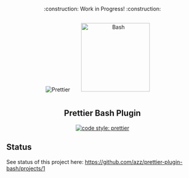 <p align="center">
    :construction: Work in Progress! :construction:
</p>

<div align="center">
<img alt="Prettier"
  src="https://raw.githubusercontent.com/prettier/prettier-logo/master/images/prettier-icon-light.png">
<img alt="Bash" height="180" hspace="25" vspace="15"
  src="https://raw.githubusercontent.com/odb/official-bash-logo/master/assets/Logos/Identity/PNG/BASH_logo-transparent-bg-color.png">
</div>

<h2 align="center">Prettier Bash Plugin</h2>

<p align="center">
  <a href="#badge">
    <img alt="code style: prettier" src="https://img.shields.io/badge/code_style-prettier-ff69b4.svg?style=flat-square">
  </a>
</p>

## Status

See status of this project here: https://github.com/azz/prettier-plugin-bash/projects/1
